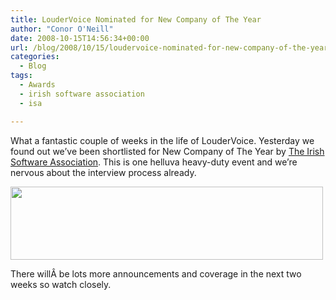 ```yaml
---
title: LouderVoice Nominated for New Company of The Year
author: "Conor O'Neill"
date: 2008-10-15T14:56:34+00:00
url: /blog/2008/10/15/loudervoice-nominated-for-new-company-of-the-year/
categories:
  - Blog
tags:
  - Awards
  - irish software association
  - isa

---
```

What a fantastic couple of weeks in the life of LouderVoice. Yesterday we found out we&#8217;ve been shortlisted for New Company of The Year by [The Irish Software Association][1]. This is one helluva heavy-duty event and we&#8217;re nervous about the interview process already.

[<img class="alignnone size-full wp-image-145" title="isa" src="http://www.loudervoice.com/wp-content/uploads/2008/10/isa.jpg" alt="" width="500" height="117" />][2]

There willÂ be lots more announcements and coverage in the next two weeks so watch closely.

 [1]: http://www.software.ie/awards
 [2]: http://www.loudervoice.com/wp-content/uploads/2008/10/isa.jpg